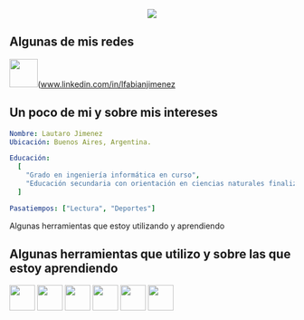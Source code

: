 
<p align="center">
  <img src="https://capsule-render.vercel.app/api?type=waving&height=100&color=483AA0&text=¡Hola%20a%20todos!&descAlign=49&descAlignY=48&section=header&reversal=true&fontAlignY=57&textBg=false&fontColor=E3D095&animation=scaleIn&strokeWidth=0"/>
</p>

<h2> Algunas de mis redes </h2>

<img src="https://cdn.jsdelivr.net/gh/devicons/devicon@latest/icons/linkedin/linkedin-original-wordmark.svg" width="50" height="50"/>(www.linkedin.com/in/lfabianjimenez



<h2> Un poco de mi y sobre mis intereses </h2>

```yaml
Nombre: Lautaro Jimenez
Ubicación: Buenos Aires, Argentina.

Educación:
  [
    "Grado en ingeniería informática en curso",
    "Educación secundaria con orientación en ciencias naturales finalizada"
  ]

Pasatiempos: ["Lectura", "Deportes"]
```
Algunas herramientas que estoy utilizando y aprendiendo 

<h2> Algunas herramientas que utilizo y sobre las que estoy aprendiendo </h2>
<p align="left">
<img src="https://cdn.jsdelivr.net/gh/devicons/devicon@latest/icons/bash/bash-original.svg" width="45" height="45" />
<img src="https://cdn.jsdelivr.net/gh/devicons/devicon@latest/icons/python/python-original-wordmark.svg"  width="45" height="45"/>
<img src="https://cdn.jsdelivr.net/gh/devicons/devicon@latest/icons/go/go-original-wordmark.svg" width="45" height="45" />
<img src="https://cdn.jsdelivr.net/gh/devicons/devicon@latest/icons/docker/docker-original-wordmark.svg" width="45" height="45" /> 
<img src="https://cdn.jsdelivr.net/gh/devicons/devicon@latest/icons/git/git-original-wordmark.svg" width="45" height="45" /> 
<img src="https://cdn.jsdelivr.net/gh/devicons/devicon@latest/icons/linux/linux-original.svg" width="45" height="45" />          
</p>


